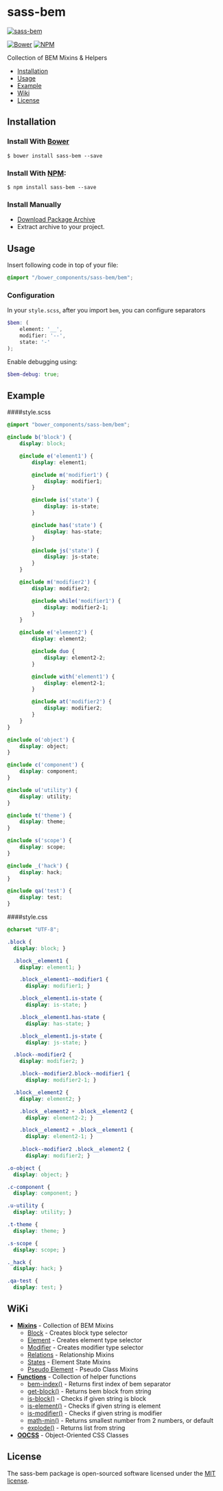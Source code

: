 # sass-bem
[![sass-bem](http://s24.postimg.org/bxl0j4bbl/sass_bem.png)](https://github.com/zgabievi/sass-bem/)

[![Bower](https://img.shields.io/bower/v/zgabievi/sass-bem.svg?style=flat-square)](http://bower.io/search/?q=sass-bem)
[![NPM](https://img.shields.io/npm/v/sass-bem.svg?style=flat-square)](https://www.npmjs.com/package/sass-bem)

Collection of BEM Mixins &amp; Helpers

+ [Installation](#installation)
+ [Usage](#usage)
+ [Example](#example)
+ [Wiki](#wiki)
+ [License](#license)

## Installation
### Install With [Bower](http://bower.io/search/?q=sass-bem)
```
$ bower install sass-bem --save
```

### Install With [NPM](https://www.npmjs.com/package/sass-bem):
```
$ npm install sass-bem --save
```

### Install Manually
- [Download Package Archive](https://github.com/zgabievi/sass-bem/archive/master.zip)
- Extract archive to your project.

## Usage
Insert following code in top of your file:

```scss
@import "/bower_components/sass-bem/bem";
```

### Configuration
In your `style.scss`, after you import `bem`, you can configure separators
```scss
$bem: (
	element: '__',
	modifier: '--',
	state: '-'
);
```

Enable debugging using:

```scss
$bem-debug: true;
```

## Example

####style.scss

```scss
@import "bower_components/sass-bem/bem";

@include b('block') {
	display: block;

	@include e('element1') {
		display: element1;

		@include m('modifier1') {
			display: modifier1;
		}

		@include is('state') {
			display: is-state;
		}

		@include has('state') {
			display: has-state;
		}

		@include js('state') {
			display: js-state;
		}
	}

	@include m('modifier2') {
		display: modifier2;

		@include while('modifier1') {
			display: modifier2-1;
		}
	}

	@include e('element2') {
		display: element2;

		@include duo {
			display: element2-2;
		}

		@include with('element1') {
			display: element2-1;
		}

		@include at('modifier2') {
			display: modifier2;
		}
	}
}

@include o('object') {
	display: object;
}

@include c('component') {
	display: component;
}

@include u('utility') {
	display: utility;
}

@include t('theme') {
	display: theme;
}

@include s('scope') {
	display: scope;
}

@include _('hack') {
	display: hack;
}

@include qa('test') {
	display: test;
}
```

####style.css

```css
@charset "UTF-8";

.block {
  display: block; }

  .block__element1 {
    display: element1; }

    .block__element1--modifier1 {
      display: modifier1; }

    .block__element1.is-state {
      display: is-state; }

    .block__element1.has-state {
      display: has-state; }

    .block__element1.js-state {
      display: js-state; }

  .block--modifier2 {
    display: modifier2; }

    .block--modifier2.block--modifier1 {
      display: modifier2-1; }

  .block__element2 {
    display: element2; }

    .block__element2 + .block__element2 {
      display: element2-2; }

    .block__element2 + .block__element1 {
      display: element2-1; }
      
    .block--modifier2 .block__element2 {
      display: modifier2; }

.o-object {
  display: object; }

.c-component {
  display: component; }

.u-utility {
  display: utility; }

.t-theme {
  display: theme; }

.s-scope {
  display: scope; }

._hack {
  display: hack; }

.qa-test {
  display: test; }
```

## WiKi

+ [**Mixins**](https://github.com/zgabievi/sass-bem/wiki/Mixins) - Collection of BEM Mixins
	- [Block](https://github.com/zgabievi/sass-bem/wiki/Mixins#block-mixin) - Creates block type selector
	- [Element](https://github.com/zgabievi/sass-bem/wiki/Mixins#element-mixin) - Creates element type selector
	- [Modifier](https://github.com/zgabievi/sass-bem/wiki/Mixins#modifier-mixin) - Creates modifier type selector
	- [Relations](https://github.com/zgabievi/sass-bem/wiki/Mixins#relations) - Relationship Mixins
	- [States](https://github.com/zgabievi/sass-bem/wiki/Mixins#states) - Element State Mixins
	- [Pseudo Element](https://github.com/zgabievi/sass-bem/wiki/Mixins#pseudo-elements) - Pseudo Class Mixins
+ [**Functions**](https://github.com/zgabievi/sass-bem/wiki/Functions) - Collection of helper functions
	- [bem-index()](https://github.com/zgabievi/sass-bem/wiki/Functions#bem-index) - Returns first index of bem separator
	- [get-block()](https://github.com/zgabievi/sass-bem/wiki/Functions#get-block) - Returns bem block from string
	- [is-block()](https://github.com/zgabievi/sass-bem/wiki/Functions#is-block) - Checks if given string is block
	- [is-element()](https://github.com/zgabievi/sass-bem/wiki/Functions#is-element) - Checks if given string is element
	- [is-modifier()](https://github.com/zgabievi/sass-bem/wiki/Functions#is-modifier) - Checks if given string is modifier
	- [math-min()](https://github.com/zgabievi/sass-bem/wiki/Functions#math-min) - Returns smallest number from 2 numbers, or default
	- [explode()](https://github.com/zgabievi/sass-bem/wiki/Functions#explode) - Returns list from string
+ [**OOCSS**](https://github.com/zgabievi/sass-bem/wiki/OOCSS) - Object-Oriented CSS Classes

## License
The sass-bem package is open-sourced software licensed under the [MIT license](http://opensource.org/licenses/MIT).
